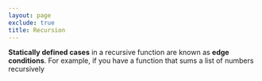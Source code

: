 ```yaml
---
layout: page
exclude: true
title: Recursion
---
```


**Statically defined cases** in a recursive function are known as **edge conditions**. For example, if you have a function that sums a list of numbers recursively
<!--stackedit_data:
eyJoaXN0b3J5IjpbLTEzMjU1OTE4MTFdfQ==
-->
